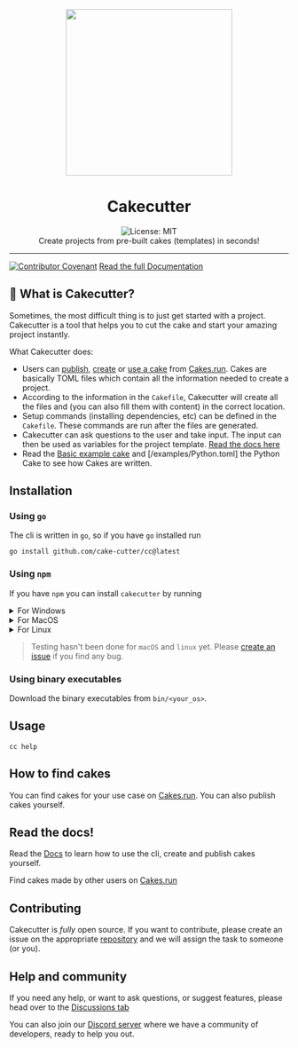 <div align="center">
<!-- logo -->
<img src = "https://avatars.githubusercontent.com/u/107420213?s=400&u=c8e217d0cba20a98db72ed5a68e0c342c24474fc&v=4" width="300">
<h1 align="center">Cakecutter</h1>
<img alt="License: MIT" src="https://img.shields.io/badge/License-MIT-yellow.svg" /><br> 
Create projects from pre-built cakes (templates) in seconds!
</div>

***
[![Contributor Covenant](https://img.shields.io/badge/Contributor%20Covenant-2.1-4baaaa.svg)](code_of_conduct.md)
[Read the full Documentation](https://docs.cakes.run)

## 👀 What is Cakecutter?
Sometimes, the most difficult thing is to just get started with a project. Cakecutter is a tool that helps you to cut the cake and start your amazing project instantly. 

What Cakecutter does:
- Users can [publish](http://docs.cakes.run/en/installation/), [create](http://docs.cakes.run/en/creating-cakes/) or [use a cake](http://docs.cakes.run/en/using-cakes/) from [Cakes.run](https://cakes.run). Cakes are basically TOML files which contain all the information needed to create a project. 
- According to the information in the `Cakefile`, Cakecutter will create all the files and (you can also fill them with content) in the correct location.
- Setup commands (installing dependencies, etc) can be defined in the `Cakefile`. These commands are run after the files are generated.
- Cakecutter can ask questions to the user and take input. The input can then be used as variables for the project template. [Read the docs here](http://docs.cakes.run/en/advanced-usage/)
- Read the [Basic example cake](http://docs.cakes.run/en/example/) and [/examples/Python.toml] the Python Cake to see how Cakes are written.

## Installation

### Using `go`
The cli is written in `go`, so if you have `go` installed run
```
go install github.com/cake-cutter/cc@latest
```

### Using `npm`

If you have `npm` you can install `cakecutter` by running

<details>
  <summary>For Windows</summary>

```
npm install -g cakecutter
```

</details>

<details>
  <summary>For MacOS</summary>

```
npm install -g cc-for-mac
```

</details>

<details>
  <summary>For Linux</summary>

```
npm install -g cc-for-linux
```

</details>

> Testing hasn't been done for `macOS` and `linux` yet. Please [create an issue](/issues) if you find any bug.

### Using binary executables

Download the binary executables from `bin/<your_os>`.

## Usage
```
cc help
```

## How to find cakes

You can find cakes for your use case on [Cakes.run](https://cakes.run). You can also publish cakes yourself. 

## Read the docs!
Read the [Docs](http://docs.cakes.run) to learn how to use the cli, create and publish cakes yourself.

Find cakes made by other users on [Cakes.run](https://cakes.run)


## Contributing
Cakecutter is *fully* open source. If you want to contribute, please create an issue on the appropriate [repository](https://github.com/cake-cutter) and we will assign the task to someone (or you).

## Help and community
If you need any help, or want to ask questions, or suggest features, please head over to the [Discussions tab](https://github.com/cake-cutter/cc/discussions)

You can also join our [Discord server](https://discord.gg/z7MZYhmx6w) where we have a community of developers, ready to help you out.
